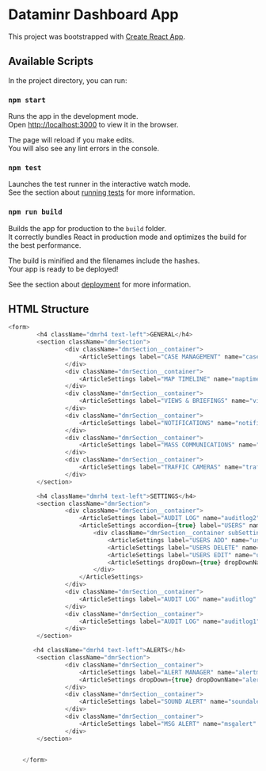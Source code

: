 # Dataminr Dashboard App

This project was bootstrapped with [Create React App](https://github.com/facebook/create-react-app).

## Available Scripts

In the project directory, you can run:

### `npm start`

Runs the app in the development mode.\
Open [http://localhost:3000](http://localhost:3000) to view it in the browser.

The page will reload if you make edits.\
You will also see any lint errors in the console.

### `npm test`

Launches the test runner in the interactive watch mode.\
See the section about [running tests](https://facebook.github.io/create-react-app/docs/running-tests) for more information.

### `npm run build`

Builds the app for production to the `build` folder.\
It correctly bundles React in production mode and optimizes the build for the best performance.

The build is minified and the filenames include the hashes.\
Your app is ready to be deployed!

See the section about [deployment](https://facebook.github.io/create-react-app/docs/deployment) for more information.

## HTML Structure 
```js
<form>
        <h4 className="dmrh4 text-left">GENERAL</h4>
        <section className="dmrSection">
                <div className="dmrSection__container">
                    <ArticleSettings label="CASE MANAGEMENT" name="casemanagement" setFormData={setFormData} formData={formData}/>
                </div>
                <div className="dmrSection__container">
                    <ArticleSettings label="MAP TIMELINE" name="maptimeline" setFormData={setFormData} formData={formData}/>
                </div>
                <div className="dmrSection__container">
                    <ArticleSettings label="VIEWS & BRIEFINGS" name="views" setFormData={setFormData} formData={formData}/>
                </div>
                <div className="dmrSection__container">
                    <ArticleSettings label="NOTIFICATIONS" name="notifications" setFormData={setFormData} formData={formData}/>
                </div>
                <div className="dmrSection__container">
                    <ArticleSettings label="MASS COMMUNICATIONS" name="masscomm" setFormData={setFormData} formData={formData}/>
                </div>
                <div className="dmrSection__container">
                    <ArticleSettings label="TRAFFIC CAMERAS" name="traffic" setFormData={setFormData} formData={formData}/>
                </div>
        </section>

        <h4 className="dmrh4 text-left">SETTINGS</h4>
        <section className="dmrSection">
                <div className="dmrSection__container">
                    <ArticleSettings label="AUDIT LOG" name="auditlog2" setFormData={setFormData} formData={formData}/>
                    <ArticleSettings accordion={true} label="USERS" name="users" setFormData={setFormData} formData={formData}>
                        <div className="dmrSection__container subSettings">
                            <ArticleSettings label="USERS ADD" name="usersadd" setFormData={setFormData} formData={formData} subOf="users"/>
                            <ArticleSettings label="USERS DELETE" name="usersdel" setFormData={setFormData} formData={formData} subOf="users" />
                            <ArticleSettings label="USERS EDIT" name="usersedit" setFormData={setFormData} formData={formData} subOf="users" />
                            <ArticleSettings dropDown={true} dropDownName="maxusersdd" label="MAX USERS" dropDownData={['10', '20', '30', '40', '50', '60']} name="maxusers" setFormData={setFormData} formData={formData} subOf="users" />
                        </div>
                    </ArticleSettings>
                </div>
                <div className="dmrSection__container">
                    <ArticleSettings label="AUDIT LOG" name="auditlog" setFormData={setFormData} formData={formData}/>
                </div>
                <div className="dmrSection__container">
                    <ArticleSettings label="AUDIT LOG" name="auditlog1" setFormData={setFormData} formData={formData}/>
                </div>
        </section>

       <h4 className="dmrh4 text-left">ALERTS</h4>
        <section className="dmrSection">
                <div className="dmrSection__container">
                    <ArticleSettings label="ALERT MANAGER" name="alertm" setFormData={setFormData} formData={formData}/>
                    <ArticleSettings dropDown={true} dropDownName="alertsrulesdd" label="ALERT RULES" dropDownData={['10', '20', '30', '40', '50', '60']} name="alertrules" setFormData={setFormData} formData={formData} />
                </div>
                <div className="dmrSection__container">
                    <ArticleSettings label="SOUND ALERT" name="soundalert" setFormData={setFormData} formData={formData}/>
                </div>
                <div className="dmrSection__container">
                    <ArticleSettings label="MSG ALERT" name="msgalert" setFormData={setFormData} formData={formData} />
                </div>
        </section>

        
    </form>
```
